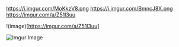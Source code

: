 https://i.imgur.com/MoKkzV8.png
https://i.imgur.com/BmncJ8X.png
 https://imgur.com/a/Z51l3uu
 
 !(image)[https://imgur.com/a/Z51l3uu]

![Imgur Image](https://imgur.com/a/Z51l3uu.jpg)
